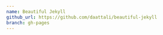 ```yaml
---
name: Beautiful Jekyll
github_url: https://github.com/daattali/beautiful-jekyll
branch: gh-pages
---
```

